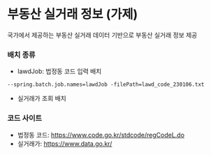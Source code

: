 # 부동산 실거래 정보 (가제)

국가에서 제공하는 부동산 실거래 데이터 기반으로 부동산 실거래 정보 제공

### 배치 종류

- lawdJob: 법정동 코드 입력 배치
```$xslt
--spring.batch.job.names=lawdJob -filePath=lawd_code_230106.txt
```
- 실거래가 조회 배치

### 코드 사이트

- 법정동 코드: https://www.code.go.kr/stdcode/regCodeL.do
- 실거래가: https://www.data.go.kr/
